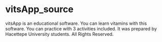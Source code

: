 # vitsApp_source
vitsApp is an educational software. You can learn vitamins with this software. You can practice with 3 activities included. It was prepared by Hacettepe University students. All Rights Reserved.

